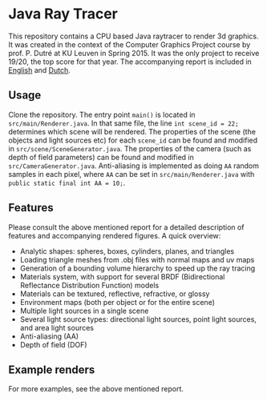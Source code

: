 # Java Ray Tracer

This repository contains a CPU based Java raytracer to render 3d graphics. It was created in the context of the Computer Graphics Project course by prof. P. Dutré at KU Leuven in Spring 2015. It was the only project to receive 19/20, the top score for that year. The accompanying report is included in [English](https://github.com/AndreasVanBarel/RayTracer/blob/main/Report.pdf) and [Dutch](https://github.com/AndreasVanBarel/RayTracer/blob/main/Verslag.pdf).

## Usage

Clone the repository. The entry point `main()` is located in `src/main/Renderer.java`. In that same file, the line `int scene_id = 22;` determines which scene will be rendered. The properties of the scene (the objects and light sources etc) for each `scene_id` can be found and modified in `src/scene/SceneGenerator.java`. The properties of the camera (such as depth of field parameters) can be found and modified in `src/CameraGenerator.java`. Anti-aliasing is implemented as doing `AA` random samples in each pixel, where `AA` can be set in `src/main/Renderer.java` with `public static final int AA = 10;`.

## Features

Please consult the above mentioned report for a detailed description of features and accompanying rendered figures. A quick overview:

- Analytic shapes: spheres, boxes, cylinders, planes, and triangles
- Loading triangle meshes from .obj files with normal maps and uv maps
- Generation of a bounding volume hierarchy to speed up the ray tracing 
- Materials system, with support for several BRDF (Bidirectional Reflectance Distribution Function) models
- Materials can be textured, reflective, refractive, or glossy
- Environment maps (both per object or for the entire scene)
- Multiple light sources in a single scene
- Several light source types: directional light sources, point light sources, and area light sources
- Anti-aliasing (AA)
- Depth of field (DOF)

## Example renders

For more examples, see the above mentioned report.



